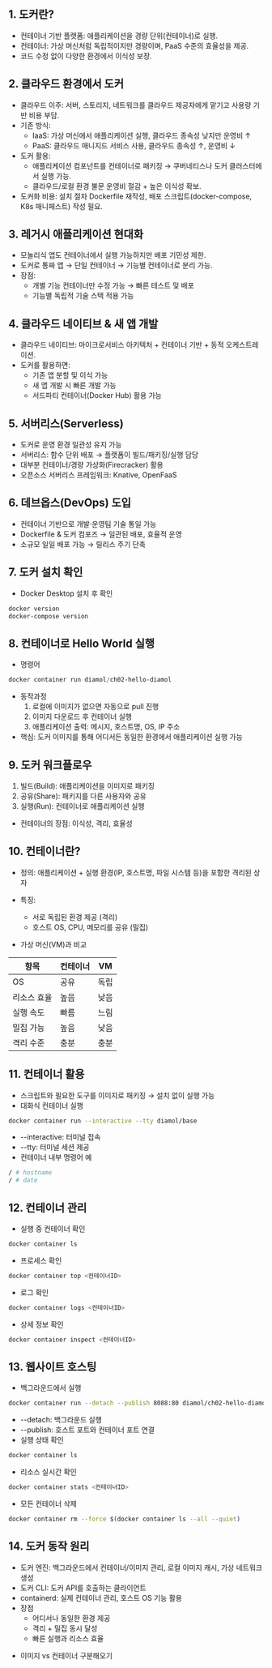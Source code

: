 ## 1. 도커란?
- 컨테이너 기반 플랫폼: 애플리케이션을 경량 단위(컨테이너)로 실행.
- 컨테이너: 가상 머신처럼 독립적이지만 경량이며, PaaS 수준의 효율성을 제공.
- 코드 수정 없이 다양한 환경에서 이식성 보장.

## 2. 클라우드 환경에서 도커
- 클라우드 이주: 서버, 스토리지, 네트워크를 클라우드 제공자에게 맡기고 사용량 기반 비용 부담.
- 기존 방식:
  - IaaS: 가상 머신에서 애플리케이션 실행, 클라우드 종속성 낮지만 운영비 ↑
  - PaaS: 클라우드 매니지드 서비스 사용, 클라우드 종속성 ↑, 운영비 ↓
- 도커 활용:
  - 애플리케이션 컴포넌트를 컨테이너로 패키징 → 쿠버네티스나 도커 클러스터에서 실행 가능.
  - 클라우드/로컬 환경 불문 운영비 절감 + 높은 이식성 확보.
- 도커화 비용: 설치 절차 Dockerfile 재작성, 배포 스크립트(docker-compose, K8s 매니페스트) 작성 필요.

## 3. 레거시 애플리케이션 현대화
- 모놀리식 앱도 컨테이너에서 실행 가능하지만 배포 기민성 제한.
- 도커로 통짜 앱 → 단일 컨테이너 → 기능별 컨테이너로 분리 가능.
- 장점:
  - 개별 기능 컨테이너만 수정 가능 → 빠른 테스트 및 배포
  - 기능별 독립적 기술 스택 적용 가능

## 4. 클라우드 네이티브 & 새 앱 개발
- 클라우드 네이티브: 마이크로서비스 아키텍처 + 컨테이너 기반 + 동적 오케스트레이션.
- 도커를 활용하면:
  - 기존 앱 분할 및 이식 가능
  - 새 앱 개발 시 빠른 개발 가능
  - 서드파티 컨테이너(Docker Hub) 활용 가능

## 5. 서버리스(Serverless)
- 도커로 운영 환경 일관성 유지 가능
- 서버리스: 함수 단위 배포 → 플랫폼이 빌드/패키징/실행 담당
- 대부분 컨테이너/경량 가상화(Firecracker) 활용
- 오픈소스 서버리스 프레임워크: Knative, OpenFaaS

## 6. 데브옵스(DevOps) 도입
- 컨테이너 기반으로 개발·운영팀 기술 통일 가능
- Dockerfile & 도커 컴포즈 → 일관된 배포, 효율적 운영
- 소규모 일일 배포 가능 → 릴리스 주기 단축

## 7. 도커 설치 확인
- Docker Desktop 설치 후 확인
```bash
docker version
docker-compose version
```

## 8. 컨테이너로 Hello World 실행
- 명령어
```powershell
docker container run diamol/ch02-hello-diamol
```
- 동작과정
    1. 로컬에 이미지가 없으면 자동으로 pull 진행
    2. 이미지 다운로드 후 컨테이너 실행
    3. 애플리케이션 출력: 메시지, 호스트명, OS, IP 주소
- 핵심: 도커 이미지를 통해 어디서든 동일한 환경에서 애플리케이션 실행 가능

## 9. 도커 워크플로우
1. 빌드(Build): 애플리케이션을 이미지로 패키징
2. 공유(Share): 패키지를 다른 사용자와 공유
3. 실행(Run): 컨테이너로 애플리케이션 실행
- 컨테이너의 장점: 이식성, 격리, 효율성

## 10. 컨테이너란?
- 정의: 애플리케이션 + 실행 환경(IP, 호스트명, 파일 시스템 등)을 포함한 격리된 상자
- 특징: 
    - 서로 독립된 환경 제공 (격리)
    - 호스트 OS, CPU, 메모리를 공유 (밀집)

- 가상 머신(VM)과 비교

| 항목     | 컨테이너 | VM |
| ------ | ---- | -- |
| OS     | 공유   | 독립 |
| 리소스 효율 | 높음   | 낮음 |
| 실행 속도  | 빠름   | 느림 |
| 밀집 가능  | 높음   | 낮음 |
| 격리 수준  | 충분   | 충분 |

## 11. 컨테이너 활용
- 스크립트와 필요한 도구를 이미지로 패키징 → 설치 없이 실행 가능
- 대화식 컨테이너 실행
```bash
docker container run --interactive --tty diamol/base
```
- --interactive: 터미널 접속
- --tty: 터미널 세션 제공
- 컨테이너 내부 명령어 예
```bash
/ # hostname
/ # date
```

## 12. 컨테이너 관리
- 실행 중 컨테이너 확인
```bash
docker container ls
```
- 프로세스 확인
```bash
docker container top <컨테이너ID>
```
- 로그 확인
```bash
docker container logs <컨테이너ID>
```
- 상세 정보 확인
```bash
docker container inspect <컨테이너ID>
```

## 13. 웹사이트 호스팅
- 백그라운드에서 실행
```bash
docker container run --detach --publish 8088:80 diamol/ch02-hello-diamol-web
```
- --detach: 백그라운드 실행
- --publish: 호스트 포트와 컨테이너 포트 연결
- 실행 상태 확인
```bash
docker container ls
```
- 리소스 실시간 확인
```bash
docker container stats <컨테이너ID>
```
- 모든 컨테이너 삭제
```bash
docker container rm --force $(docker container ls --all --quiet)
```

## 14. 도커 동작 원리
- 도커 엔진: 백그라운드에서 컨테이너/이미지 관리, 로컬 이미지 캐시, 가상 네트워크 생성
- 도커 CLI: 도커 API를 호출하는 클라이언트
- containerd: 실제 컨테이너 관리, 호스트 OS 기능 활용
- 장점
    - 어디서나 동일한 환경 제공
    - 격리 + 밀집 동시 달성
    - 빠른 실행과 리소스 효율


+ 이미지 vs 컨테이너 구분해오기